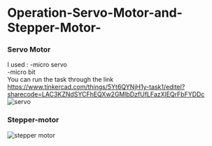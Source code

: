 # Operation-Servo-Motor-and-Stepper-Motor-
                                                                                                                                                                       
### Servo Motor 
I used :
-micro servo                                                                                                                                                           
-micro bit                                                                                                                                                             
You can run the task through the link
https://www.tinkercad.com/things/5Yt6QYNjH1y-task1/editel?sharecode=LAC3KZNdSYCFhEQXw2GMlbDzfUfLFazXlEQrFbFYDDc
![servo](https://user-images.githubusercontent.com/85851678/179608948-8b42243d-9685-40b5-9319-4611fde4968f.png)


### Stepper-motor
![stepper motor](https://user-images.githubusercontent.com/85851678/179607524-57d1e7c9-282c-4b75-9f55-1ccaed2ce7aa.png)
